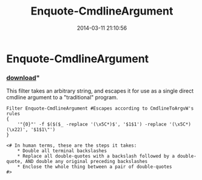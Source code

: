 ﻿---
pid:            4974
parent:         0
children:       
poster:         Matthew Sessions
title:          Enquote-CmdlineArgument
date:           2014-03-11 21:10:56
format:         posh
---

# Enquote-CmdlineArgument

### [download](4974.ps1)"

This filter takes an arbitrary string, and escapes it for use as a single direct cmdline argument to a "traditional" program.

```posh
Filter Enquote-CmdlineArgument #Escapes according to CmdlineToArgvW's rules
{
    '"{0}"' -f $($($_ -replace '(\x5C*)$', '$1$1') -replace '(\x5C*)(\x22)', '$1$1\"')
}

<# In human terms, these are the steps it takes:
    * Double all terminal backslashes
    * Replace all double-quotes with a backslash followed by a double-quote, AND double any original preceding backslashes
    * Enclose the whole thing between a pair of double-quotes
#>
```
